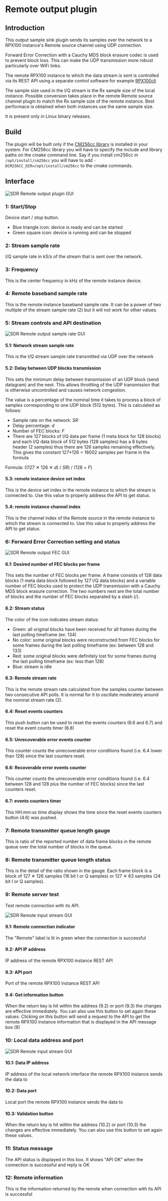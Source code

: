<h1>Remote output plugin</h1>

<h2>Introduction</h2>

This output sample sink plugin sends its samples over the network to a RPX100 instance's Remote source channel using UDP connection.

Forward Error Correction with a Cauchy MDS block erasure codec is used to prevent block loss. This can make the UDP transmission more robust particularly over WiFi links.

The remote RPX100 instance to which the data stream is sent is controlled via its REST API using a separate control software for example [RPX100cli](https://github.com/f4exb/RPX100cli)

The sample size used in the I/Q stream is the Rx sample size of the local instance. Possible conversion takes place in the remote Remote source channel plugin to match the Rx sample size of the remote instance. Best performace is obtained when both instances use the same sample size.

It is present only in Linux binary releases.

<h2>Build</h2>

The plugin will be built only if the [CM256cc library](https://github.com/f4exb/cm256cc) is installed in your system. For CM256cc library you will have to specify the include and library paths on the cmake command line. Say if you install cm256cc in `/opt/install/cm256cc` you will have to add `-DCM256CC_DIR=/opt/install/cm256cc` to the cmake commands.

<h2>Interface</h2>

![SDR Remote output plugin GUI](../../../doc/img/RemoteOutput_plugin.png)

<h3>1: Start/Stop</h3>

Device start / stop button.

  - Blue triangle icon: device is ready and can be started
  - Green square icon: device is running and can be stopped

<h3>2: Stream sample rate</h3>

I/Q sample rate in kS/s of the stream that is sent over the network.

<h3>3: Frequency</h3>

This is the center frequency in kHz of the remote instance device.

<h3>4: Remote baseband sample rate</h3>

This is the remote instance baseband sample rate. It can be a power of two multiple of the stream sample rate (2) but it will not work for other values.

<h3>5: Stream controls and API destination</h3>

![SDR Remote output sample rate GUI](../../../doc/img/RemoteOutput_plugin_05.png)

<h4>5.1: Network stream sample rate</h4>

This is the I/Q stream sample rate transmitted via UDP over the network

<h4>5.2: Delay between UDP blocks transmission</h4>

This sets the minimum delay between transmission of an UDP block (send datagram) and the next. This allows throttling of the UDP transmission that is otherwise uncontrolled and causes network congestion.

The value is a percentage of the nominal time it takes to process a block of samples corresponding to one UDP block (512 bytes). This is calculated as follows:

  - Sample rate on the network: _SR_
  - Delay percentage: _d_
  - Number of FEC blocks: _F_
  - There are 127 blocks of I/Q data per frame (1 meta block for 128 blocks) and each I/Q data block of 512 bytes (128 samples) has a 8 bytes header (2 samples) thus there are 126 samples remaining effectively. This gives the constant 127*126 = 16002 samples per frame in the formula

Formula: ((127 &#x2715; 126 &#x2715; _d_) / _SR_) / (128 + _F_)

<h4>5.3: remote instance device set index</h4>

This is the device set index in the remote instance to which the stream is connected to. Use this value to properly address the API to get status.

<h4>5.4: remote instance channel index</h4>

This is the channel index of the Remote source in the remote instance to which the stream is connected to. Use this value to properly address the API to get status.

<h3>6: Forward Error Correction setting and status</h3>

![SDR Remote output FEC GUI](../../../doc/img/RemoteOutput_plugin_06.png)

<h4>6.1: Desired number of FEC blocks per frame</h4>

This sets the number of FEC blocks per frame. A frame consists of 128 data blocks (1 meta data block followed by 127 I/Q data blocks) and a variable number of FEC blocks used to protect the UDP transmission with a Cauchy MDS block erasure correction. The two numbers next are the total number of blocks and the number of FEC blocks separated by a slash (/).

<h4>6.2: Stream status</h4>

The color of the icon indicates stream status:

  - Green: all original blocks have been received for all frames during the last polling timeframe (ex: 134)
  - No color: some original blocks were reconstructed from FEC blocks for some frames during the last polling timeframe (ex: between 128 and 133)
  - Red: some original blocks were definitely lost for some frames during the last polling timeframe (ex: less than 128)
  - Blue: stream is idle

<h4>6.3: Remote stream rate</h4>

This is the remote stream rate calculated from the samples counter between two consecutive API polls. It is normal for it to oscillate moderately around the nominal stream rate (2).

<h4>6.4: Reset events counters</h4>

This push button can be used to reset the events counters (6.6 and 6.7) and reset the event counts timer (6.8)

<h4>6.5: Unrecoverable error events counter</h4>

This counter counts the unrecoverable error conditions found (i.e. 6.4 lower than 128) since the last counters reset.

<h4>6.6: Recoverable error events counter</h4>

This counter counts the unrecoverable error conditions found (i.e. 6.4 between 128 and 128 plus the number of FEC blocks) since the last counters reset.

<h4>6.7: events counters timer</h4>

This HH:mm:ss time display shows the time since the reset events counters button (4.6) was pushed.

<h3>7: Remote transmitter queue length gauge</h3>

This is ratio of the reported number of data frame blocks in the remote queue over the total number of blocks in the queue.

<h3>8: Remote transmitter queue length status</h3>

This is the detail of the ratio shown in the gauge. Each frame block is a block of 127 &#x2715; 126 samples (16 bit I or Q samples) or 127 &#x2715; 63 samples (24 bit I or Q samples).

<h3>9: Remote server test</h3>

Test remote connection with its API.

![SDR Remote input stream GUI](../../../doc/img/RemoteInput_plugin_05.png)

<h4>9.1: Remote connection indicator</h4>

The "Remote" label is lit in green when the connection is successful

<h4>9.2: API IP address</h4>

IP address of the remote RPX100 instance REST API

<h4>9.3: API port</h4>

Port of the remote RPX100 instance REST API

<h4>9.4: Get information button</h4>

When the return key is hit within the address (9.2) or port (9.3) the changes are effective immediately. You can also use this button to set again these values. Clicking on this button will send a request to the API to get the remote RPX100 instance information that is displayed in the API message box (8)

<h3>10: Local data address and port</h3>

![SDR Remote input stream GUI](../../../doc/img/RemoteInput_plugin_06.png)

<h4>10.1: Data IP address</h4>

IP address of the local network interface the remote RPX100 instance sends the data to

<h4>10.2: Data port</h4>

Local port the remote RPX100 instance sends the data to

<h4>10.3: Validation button</h4>

When the return key is hit within the address (10.2) or port (10.3) the changes are effective immediately. You can also use this button to set again these values.

<h3>11: Status message</h3>

The API status is displayed in this box. It shows "API OK" when the connection is successful and reply is OK

<h3>12: Remote information</h3>

This is the information returned by the remote when connection with its API is successful
